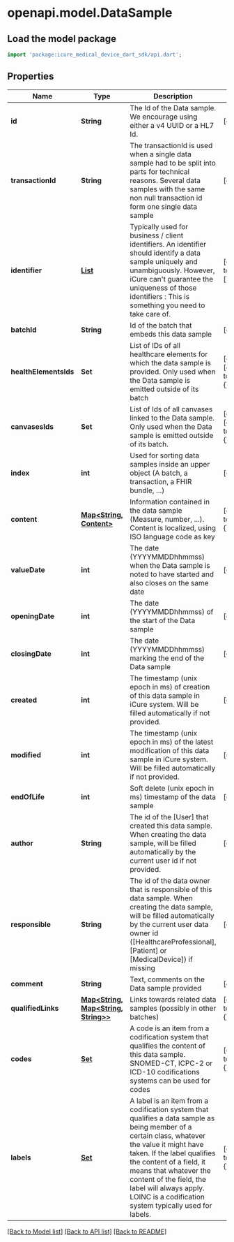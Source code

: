 # openapi.model.DataSample

## Load the model package
```dart
import 'package:icure_medical_device_dart_sdk/api.dart';
```

## Properties
Name | Type | Description | Notes
------------ | ------------- | ------------- | -------------
**id** | **String** | The Id of the Data sample. We encourage using either a v4 UUID or a HL7 Id. | [optional] 
**transactionId** | **String** | The transactionId is used when a single data sample had to be split into parts for technical reasons. Several data samples with the same non null transaction id form one single data sample | [optional] 
**identifier** | [**List<Identifier>**](Identifier.md) | Typically used for business / client identifiers. An identifier should identify a data sample uniquely and unambiguously. However, iCure can't guarantee the uniqueness of those identifiers : This is something you need to take care of. | [default to const []]
**batchId** | **String** | Id of the batch that embeds this data sample | [optional] 
**healthElementsIds** | **Set<String>** | List of IDs of all healthcare elements for which the data sample is provided. Only used when the Data sample is emitted outside of its batch | [optional] [default to const {}]
**canvasesIds** | **Set<String>** | List of Ids of all canvases linked to the Data sample. Only used when the Data sample is emitted outside of its batch. | [optional] [default to const {}]
**index** | **int** | Used for sorting data samples inside an upper object (A batch, a transaction, a FHIR bundle, ...) | [optional] 
**content** | [**Map<String, Content>**](Content.md) | Information contained in the data sample (Measure, number, ...). Content is localized, using ISO language code as key | [default to const {}]
**valueDate** | **int** | The date (YYYYMMDDhhmmss) when the Data sample is noted to have started and also closes on the same date | [optional] 
**openingDate** | **int** | The date (YYYYMMDDhhmmss) of the start of the Data sample | [optional] 
**closingDate** | **int** | The date (YYYYMMDDhhmmss) marking the end of the Data sample | [optional] 
**created** | **int** | The timestamp (unix epoch in ms) of creation of this data sample in iCure system. Will be filled automatically if not provided. | [optional] 
**modified** | **int** | The timestamp (unix epoch in ms) of the latest modification of this data sample in iCure system. Will be filled automatically if not provided. | [optional] 
**endOfLife** | **int** | Soft delete (unix epoch in ms) timestamp of the data sample | [optional] 
**author** | **String** | The id of the [User] that created this data sample. When creating the data sample, will be filled automatically by the current user id if not provided. | [optional] 
**responsible** | **String** | The id of the data owner that is responsible of this data sample. When creating the data sample, will be filled automatically by the current user data owner id ([HealthcareProfessional], [Patient] or [MedicalDevice]) if missing | [optional] 
**comment** | **String** | Text, comments on the Data sample provided | [optional] 
**qualifiedLinks** | [**Map<String, Map<String, String>>**](Map.md) | Links towards related data samples (possibly in other batches) | [default to const {}]
**codes** | [**Set<CodingReference>**](CodingReference.md) | A code is an item from a codification system that qualifies the content of this data sample. SNOMED-CT, ICPC-2 or ICD-10 codifications systems can be used for codes | [default to const {}]
**labels** | [**Set<CodingReference>**](CodingReference.md) | A label is an item from a codification system that qualifies a data sample as being member of a certain class, whatever the value it might have taken. If the label qualifies the content of a field, it means that whatever the content of the field, the label will always apply. LOINC is a codification system typically used for labels. | [default to const {}]

[[Back to Model list]](../README.md#documentation-for-models) [[Back to API list]](../README.md#documentation-for-api-endpoints) [[Back to README]](../README.md)


